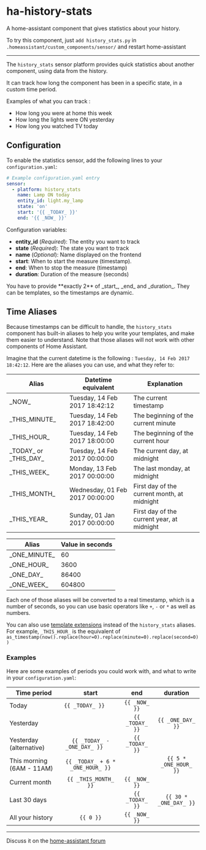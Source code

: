 # ha-history-stats
A home-assistant component that gives statistics about your history.

To try this component, just `add history_stats.py` in `.homeassistant/custom_components/sensor/` and restart home-assistant

-----------------

The `history_stats` sensor platform provides quick statistics about another component, using data from the history.

It can track how long the component has been in a specific state, in a custom time period.

Examples of what you can track :
- How long you were at home this week
- How long the lights were ON yesterday
- How long you watched TV today

## Configuration

To enable the statistics sensor, add the following lines to your `configuration.yaml`:

```yaml
# Example configuration.yaml entry
sensor:
  - platform: history_stats
    name: Lamp ON today
    entity_id: light.my_lamp
    state: 'on'
    start: '{{ _TODAY_ }}'
    end: '{{ _NOW_ }}'
```

Configuration variables:

 - **entity_id** (*Required*): The entity you want to track
 - **state** (*Required*): The state you want to track
 - **name** (*Optional*): Name displayed on the frontend
 - **start**: When to start the measure (timestamp).
 - **end**: When to stop the measure (timestamp)
 - **duration**: Duration of the measure (seconds)



<p class='note'>
You have to provide **exactly 2** of _start_, _end_ and _duration_. They can be templates, so the timestamps are dynamic.
</p>


## Time Aliases

Because timestamps can be difficult to handle, the `history_stats` component has built-in aliases to help you write your templates, and make them easier to understand.
Note that those aliases will not work with other components of Home Assistant.

Imagine that the current datetime is the following : `Tuesday, 14 Feb 2017 18:42:12`.
Here are the aliases you can use, and what they refer to:

| Alias                   | Datetime equivalent             | Explanation                                 |
| ----------------------- | ------------------------------- | ------------------------------------------- |
| \_NOW_                  | Tuesday, 14 Feb 2017 18:42:12   | The current timestamp                       |
| \_THIS_MINUTE_          | Tuesday, 14 Feb 2017 18:42:00   | The beginning of the current minute         |
| \_THIS_HOUR_            | Tuesday, 14 Feb 2017 18:00:00   | The beginning of the current hour           |
| \_TODAY_ or \_THIS_DAY_ | Tuesday, 14 Feb 2017 00:00:00   | The current day, at midnight                |
| \_THIS_WEEK_            | Monday, 13 Feb 2017 00:00:00    | The last monday, at midnight                |
| \_THIS_MONTH_           | Wednesday, 01 Feb 2017 00:00:00 | First day of the current month, at midnight |
| \_THIS_YEAR_            | Sunday, 01 Jan 2017 00:00:00    | First day of the current year, at midnight  |

| Alias         | Value in seconds |
| ------------- | ---------------- |
| \_ONE_MINUTE_ | 60               |
| \_ONE_HOUR_   | 3600             |
| \_ONE_DAY_    | 86400            |
| \_ONE_WEEK_   | 604800           |

Each one of those aliases will be converted to a real timestamp, which is a number of seconds, so you can use basic operators like `+`, `-` or `*` as well as numbers.

You can also use [template extensions](https://home-assistant.io/topics/templating/#home-assistant-template-extensions) instead of the `history_stats` aliases. For example, `_THIS_HOUR_` is the equivalent of `as_timestamp(now().replace(hour=0).replace(minute=0).replace(second=0))`

### Examples

Here are some examples of periods you could work with, and what to write in your `configuration.yaml`:

    
| Time period               | start                            | end             | duration               |
| ------------------------- | :------------------------------: | :-------------: | :--------------------: |
| Today                     | `{{ _TODAY_ }}    `              | `{{ _NOW_ }}`   |                        |
| Yesterday                 |                                  | `{{ _TODAY_ }}` | `{{ _ONE_DAY_ }}`      |
| Yesterday (alternative)   | `{{ _TODAY_ - _ONE_DAY_ }}    `  | `{{ _TODAY_ }}` |                        |
| This morning (6AM - 11AM) | `{{ _TODAY_ + 6 * _ONE_HOUR_ }}` |                 | `{{ 5 * _ONE_HOUR_ }}` |
| Current month             | `{{ _THIS_MONTH_ }}`             | `{{ _NOW_ }}`   |                        |
| Last 30 days              |                                  | `{{ _TODAY_ }}` | `{{ 30 * _ONE_DAY_ }}` |
| All your history          | `{{ 0 }}`                        | `{{ _NOW_ }}`   |                        |

-----------------

Discuss it on the [home-assistant forum](https://community.home-assistant.io/t/history-statistics-component/10194)
